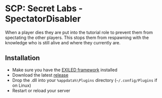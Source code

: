 # SCP:  Secret Labs - SpectatorDisabler
When a player dies they are put into the tutorial role to prevent them from spectating the other players. This stops them from respawning with the knowledge who is still alive and where they currently are.

## Installation
- Make sure you have the [EXILED framework](https://github.com/galaxy119/EXILED) installed
- Download the latest [release](/releases)
- Drop the .dll into your `%appdata%\Plugins` directory (`~/.config/Plugins` if on Linux)
- Restart or reload your server
